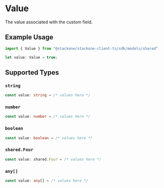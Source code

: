 # Value

The value associated with the custom field.

## Example Usage

```typescript
import { Value } from "@stackone/stackone-client-ts/sdk/models/shared";

let value: Value = true;
```

## Supported Types

### `string`

```typescript
const value: string = /* values here */
```

### `number`

```typescript
const value: number = /* values here */
```

### `boolean`

```typescript
const value: boolean = /* values here */
```

### `shared.Four`

```typescript
const value: shared.Four = /* values here */
```

### `any[]`

```typescript
const value: any[] = /* values here */
```

